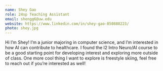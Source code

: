 ```yaml
---
name: Shey Gao
role: 24sp Teaching Assistant
email: shengg6@uw.edu
website: https://www.linkedin.com/in/shey-gao-850888223/
photo: shey.jpg
---
```


Hi I’m Shey! I’m a junior majoring in computer science, and I’m interested in how AI can contribute to healthcare. I found the I2 Intro Neuro/AI course to be a good starting point for developing interest and exploring more outside of class. One more cool thing I want to explore is freestyle skiing, feel free to reach out if you’re interested as well!
